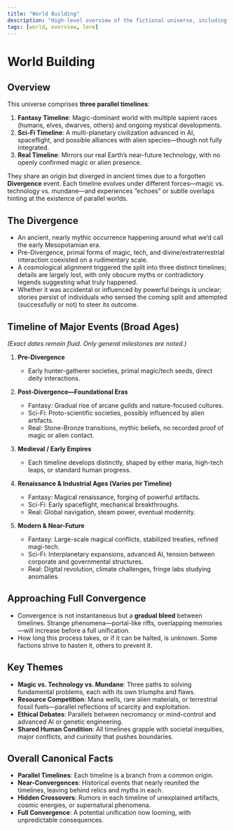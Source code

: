 ```yaml
---
title: "World Building"
description: "High-level overview of the fictional universe, including timeline and major themes."
tags: [world, overview, lore]
---
```


# World Building

## Overview
This universe comprises **three parallel timelines**:
1. **Fantasy Timeline**: Magic-dominant world with multiple sapient races (humans, elves, dwarves, others) and ongoing mystical developments.  
2. **Sci-Fi Timeline**: A multi-planetary civilization advanced in AI, spaceflight, and possible alliances with alien species—though not fully integrated.  
3. **Real Timeline**: Mirrors our real Earth’s near-future technology, with no openly confirmed magic or alien presence.

They share an origin but diverged in ancient times due to a forgotten **Divergence** event. Each timeline evolves under different forces—magic vs. technology vs. mundane—and experiences “echoes” or subtle overlaps hinting at the existence of parallel worlds.

## The Divergence
- An ancient, nearly mythic occurrence happening around what we’d call the early Mesopotamian era.
- Pre-Divergence, primal forms of magic, tech, and divine/extraterrestrial interaction coexisted on a rudimentary scale.
- A cosmological alignment triggered the split into three distinct timelines; details are largely lost, with only obscure myths or contradictory legends suggesting what truly happened.
- Whether it was accidental or influenced by powerful beings is unclear; stories persist of individuals who sensed the coming split and attempted (successfully or not) to steer its outcome.

## Timeline of Major Events (Broad Ages)
*(Exact dates remain fluid. Only general milestones are noted.)*

1. **Pre-Divergence**  
   - Early hunter-gatherer societies, primal magic/tech seeds, direct deity interactions.  

2. **Post-Divergence—Foundational Eras**  
   - Fantasy: Gradual rise of arcane guilds and nature-focused cultures.  
   - Sci-Fi: Proto-scientific societies, possibly influenced by alien artifacts.  
   - Real: Stone-Bronze transitions, mythic beliefs, no recorded proof of magic or alien contact.

3. **Medieval / Early Empires**  
   - Each timeline develops distinctly, shaped by either mana, high-tech leaps, or standard human progress.

4. **Renaissance & Industrial Ages (Varies per Timeline)**  
   - Fantasy: Magical renaissance, forging of powerful artifacts.  
   - Sci-Fi: Early spaceflight, mechanical breakthroughs.  
   - Real: Global navigation, steam power, eventual modernity.

5. **Modern & Near-Future**  
   - Fantasy: Large-scale magical conflicts, stabilized treaties, refined magi-tech.  
   - Sci-Fi: Interplanetary expansions, advanced AI, tension between corporate and governmental structures.  
   - Real: Digital revolution, climate challenges, fringe labs studying anomalies.

## Approaching Full Convergence
- Convergence is not instantaneous but a **gradual bleed** between timelines. Strange phenomena—portal-like rifts, overlapping memories—will increase before a full unification.
- How long this process takes, or if it can be halted, is unknown. Some factions strive to hasten it, others to prevent it.

## Key Themes
- **Magic vs. Technology vs. Mundane**: Three paths to solving fundamental problems, each with its own triumphs and flaws.
- **Resource Competition**: Mana wells, rare alien materials, or terrestrial fossil fuels—parallel reflections of scarcity and exploitation.
- **Ethical Debates**: Parallels between necromancy or mind-control and advanced AI or genetic engineering.
- **Shared Human Condition**: All timelines grapple with societal inequities, major conflicts, and curiosity that pushes boundaries.

## Overall Canonical Facts
- **Parallel Timelines**: Each timeline is a branch from a common origin.  
- **Near-Convergences**: Historical events that nearly reunited the timelines, leaving behind relics and myths in each.  
- **Hidden Crossovers**: Rumors in each timeline of unexplained artifacts, cosmic energies, or supernatural phenomena.  
- **Full Convergence**: A potential unification now looming, with unpredictable consequences.
